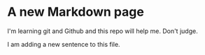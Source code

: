 # A new Markdown page

I'm learning git and Github and this repo will help me. Don't judge.

I am adding a new sentence to this file.
